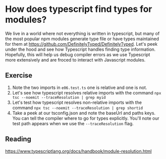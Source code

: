 # How does typescript find types for modules?

We live in a world where not everything is written in typescript, but many of the most popular npm modules generate type file or have types maintained for them at https://github.com/DefinitelyTyped/DefinitelyTyped. Let's peek under the hood and see how Typescript handles finding type information. Hopefully, this will help us debug compiler errors as we use Typescript more extensively and are froced to interact with Javascript modules.


## Exercise
1.  Note the two imports in `e06.test.ts`  one is relative and one is not.
2.  Let's see how typescript resolves relative imports with the command `npx tsc --noemit --traceResolution | grep myid`
3. Let's test how typescript resolves non-relative imports with the command `npx tsc --noemit --traceResolution | grep shortid`
4. Take a peek at our tsconfig.json and note the baseUrl and paths keys.  You can tell the compiler where to go for types explicitly. You'll note our test path appears when we use the `--traceResolution` flag.

## Reading
https://www.typescriptlang.org/docs/handbook/module-resolution.html
